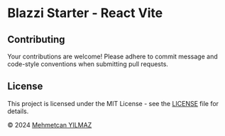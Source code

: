 # Blazzi Starter - React Vite

## Contributing

Your contributions are welcome! Please adhere to commit message and code-style conventions when submitting pull requests.

## License

This project is licensed under the MIT License - see the [LICENSE](./LICENSE) file for details.

&copy; 2024 [Mehmetcan YILMAZ](https://github.com/ymehmetcan)
